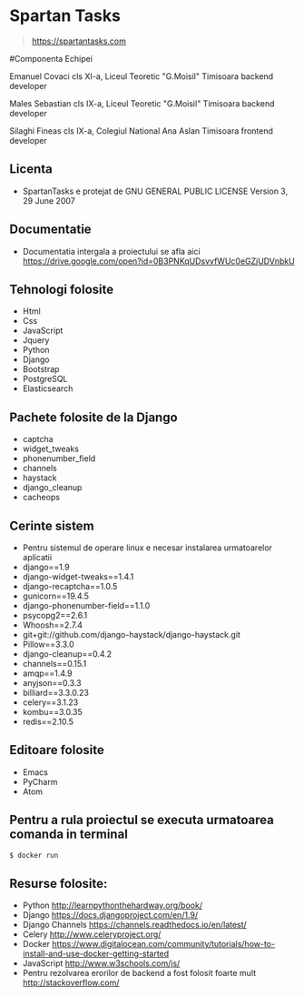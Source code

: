 # Spartan Tasks
> https://spartantasks.com

#Componenta Echipei

Emanuel Covaci
cls XI-a, Liceul Teoretic "G.Moisil" Timisoara
backend developer

Males Sebastian
cls IX-a, Liceul Teoretic "G.Moisil" Timisoara
backend developer

Silaghi Fineas
cls IX-a, Colegiul National Ana Aslan Timisoara
frontend developer

## Licenta 
* SpartanTasks e protejat de GNU GENERAL PUBLIC LICENSE Version 3, 29 June 2007

## Documentatie
* Documentatia intergala a proiectului se afla aici https://drive.google.com/open?id=0B3PNKqUDsvyfWUc0eGZjUDVnbkU

## Tehnologi folosite
* Html
* Css
* JavaScript
* Jquery
* Python
* Django
* Bootstrap
* PostgreSQL
* Elasticsearch

## Pachete folosite de la  Django
* captcha
* widget_tweaks
* phonenumber_field
* channels
* haystack
* django_cleanup
* cacheops

## Cerinte sistem
* Pentru sistemul de operare linux e necesar instalarea urmatoarelor aplicatii
* django==1.9
* django-widget-tweaks==1.4.1
* django-recaptcha==1.0.5
* gunicorn==19.4.5
* django-phonenumber-field==1.1.0
* psycopg2==2.6.1
* Whoosh==2.7.4
* git+git://github.com/django-haystack/django-haystack.git 
* Pillow==3.3.0
* django-cleanup==0.4.2
* channels==0.15.1
* amqp==1.4.9
* anyjson==0.3.3
* billiard==3.3.0.23
* celery==3.1.23
* kombu==3.0.35
* redis==2.10.5


## Editoare folosite
* Emacs
* PyCharm
* Atom

## Pentru a rula proiectul se executa urmatoarea comanda in terminal 
```sh
$ docker run
```

## Resurse folosite: 
* Python http://learnpythonthehardway.org/book/
* Django https://docs.djangoproject.com/en/1.9/
* Django Channels  https://channels.readthedocs.io/en/latest/
* Celery http://www.celeryproject.org/
* Docker https://www.digitalocean.com/community/tutorials/how-to-install-and-use-docker-getting-started
* JavaScript http://www.w3schools.com/js/
* Pentru rezolvarea erorilor de backend a fost folosit foarte mult http://stackoverflow.com/

